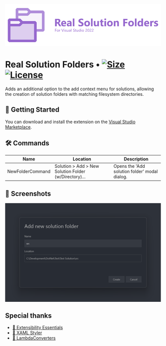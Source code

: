 ![Real Solution Folders Logo](/res/Logo.png?raw=true)

# Real Solution Folders • [![Size](https://img.shields.io/github/repo-size/Ch0pstix/VSExtensions.RealSolutionFolders?style=flat-square)](https://github.com/Ch0pstix/VSExtensions.RealSolutionFolders) [![License](https://img.shields.io/github/license/Ch0pstix/VSExtensions.RealSolutionFolders?style=flat-square)](https://github.com/Ch0pstix/VSExtensions.RealSolutionFolders/blob/master/LICENSE)

Adds an additional option to the add context menu for solutions, allowing the creation of solution folders with matching filesystem directories.

## 🚀 Getting Started

You can download and install the extension on the [Visual Studio Marketplace](https://marketplace.visualstudio.com/items?itemName=Ch0pstix.extRealSolutionFolders2022).

## 🛠️ Commands

|Name|Location|Description|
|----|--------|-----------|
|NewFolderCommand|Solution > Add > New Solution Folder (w/Directory)...|Opens the 'Add solution folder' modal dialog.|

## 📸 Screenshots

!['Add solution folder' modal dialog](/res/AddSolutionFolderDialog.png?raw=true)

## Special thanks

- [🔗 Extensibility Essentials](https://github.com/VsixCommunity/ExtensibilityEssentials)
- [🔗 XAML Styler](https://github.com/Xavalon/XamlStyler)
- [🔗 LambdaConverters](https://github.com/michael-damatov/lambda-converters)
